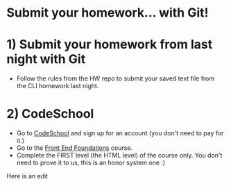 # Submit your homework... with Git!

# 1) Submit your homework from last night with Git
- Follow the rules from the HW repo to submit your saved text file from the CLI homework last night.

# 2) CodeSchool
- Go to [CodeSchool](https://codeschool.com) and sign up for an account (you don't need to pay for it.)
- Go to the [Front End Foundations](https://www.codeschool.com/courses/front-end-foundations) course.
- Complete the FIRST level (the HTML level) of the course only. You don't need to prove it to us, this is an honor system one :)


Here is an edit
